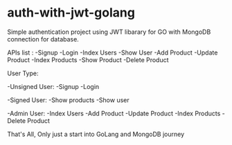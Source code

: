 # auth-with-jwt-golang

Simple authentication project using JWT libarary for GO with MongoDB connection for database.

APIs list :
  -Signup
  -Login
  -Index Users
  -Show User
  -Add Product
  -Update Product
  -Index Products
  -Show Product
  -Delete Product


User Type:



  -Unsigned User:
    -Signup
    -Login
    
  -Signed User:
    -Show products
    -Show user
    
  -Admin User:
    -Index Users
    -Add Product
    -Update Product
    -Index Products
    -Delete Product
    
That's All, Only just a start into GoLang and MongoDB journey
    
